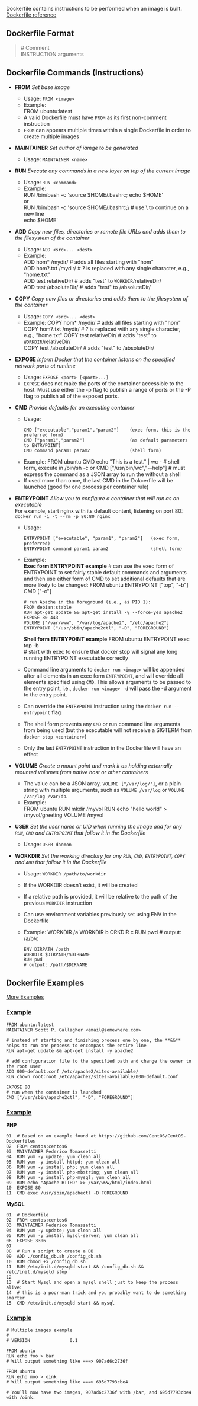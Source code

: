 Dockerfile contains instructions to be performed when an image is built.  
[Dockerfile reference](https://docs.docker.com/engine/reference/builder/)


## Dockerfile Format
>\# Comment  
>INSTRUCTION arguments


## Dockerfile Commands (Instructions)
- **FROM**  *Set base image*  
    - Usage: `FROM <image>`
    - Example:  
          FROM ubuntu:latest
    - A valid Dockerfile must have `FROM` as its first non-comment instruction
    - `FROM` can appears multiple times within a single Dockerfile in order to create multiple images  


- **MAINTAINER**  *Set author of iamge to be generated*
    - Usage: `MAINTAINER <name>`


- **RUN**  *Execute any commands in a new layer on top of the current image*
    - Usage: `RUN <command>`
    - Example:  
          RUN /bin/bash -c 'source $HOME/.bashrc; echo $HOME'  
        or  
          RUN /bin/bash -c 'source $HOME/.bashrc;\    # use \ to continue on a new line  
          echo $HOME'


- **ADD**  *Copy new files, directories or remote file URLs and adds them to the filesystem of the container*
    - Usage: `ADD <src>... <dest>`
    - Example:  
          ADD hom* /mydir/        # adds all files starting with "hom"  
          ADD hom?.txt /mydir/    # ? is replaced with any single character, e.g., "home.txt"  
          ADD test relativeDir/   # adds "test" to `WORKDIR`/relativeDir/  
          ADD test /absoluteDir/  # adds "test" to /absoluteDir/  


- **COPY**  *Copy new files or directories and adds them to the filesystem of the container*
    - Usage: `COPY <src>... <dest>`
    - Example:
          COPY hom* /mydir/        # adds all files starting with "hom"  
          COPY hom?.txt /mydir/    # ? is replaced with any single character, e.g., "home.txt"
          COPY test relativeDir/   # adds "test" to `WORKDIR`/relativeDir/  
          COPY test /absoluteDir/  # adds "test" to /absoluteDir/  


- **EXPOSE**  *Inform Docker that the container listens on the specified network ports at runtime*
    - Usage: `EXPOSE <port> [<port>...]`
    - `EXPOSE` does not make the ports of the container accessible to the host. Must use either the -p flag to publish a range of ports or the -P flag to publish all of the exposed ports.


- **CMD**  *Provide defaults for an executing container*
    - Usage:   
      ```
      CMD ["executable","param1","param2"]    (exec form, this is the preferred form)    
      CMD ["param1","param2"]                 (as default parameters to ENTRYPOINT)  
      CMD command param1 param2               (shell form)
      ```
    - Example:
          FROM ubuntu
          CMD echo "This is a test." | wc -   # shell form, execute in /bin/sh -c
        or
          CMD ["/usr/bin/wc","--help"]        # must express the command as a JSON array to run the <command> without a shell
    - If used more than once, the last CMD in the Dokcerfile will be launched (good for one process per container rule)


- **ENTRYPOINT**  *Allow you to configure a container that will run as an executable*  
For example, start nginx with its default content, listening on port 80:  
`docker run -i -t --rm -p 80:80 nginx`
    - Usage:  
      ```
      ENTRYPOINT ["executable", "param1", "param2"]   (exec form, preferred)
      ENTRYPOINT command param1 param2                (shell form)
      ```
    - Example:  
      **Exec form ENTRYPOINT example**
          # can use the exec form of ENTRYPOINT to set fairly stable default commands and arguments and then use either form of CMD to set additional defaults that are more likely to be changed:
          FROM ubuntu
          ENTRYPOINT ["top", "-b"]
          CMD ["-c"]

          # run Apache in the foreground (i.e., as PID 1):
          FROM debian:stable
          RUN apt-get update && apt-get install -y --force-yes apache2
          EXPOSE 80 443
          VOLUME ["/var/www", "/var/log/apache2", "/etc/apache2"]
          ENTRYPOINT ["/usr/sbin/apache2ctl", "-D", "FOREGROUND"]

        **Shell form ENTRYPOINT example**
          FROM ubuntu
          ENTRYPOINT exec top -b  
          # start with exec to ensure that docker stop will signal any long running ENTRYPOINT executable correctly
    - Command line arguments to `docker run <image>` will be appended after all elements in an exec form `ENTRYPOINT`, and will override all elements specified using `CMD`. This allows arguments to be passed to the entry point, i.e., `docker run <image> -d` will pass the -d argument to the entry point.
    - Can override the `ENTRYPOINT` instruction using the `docker run --entrypoint` flag
    - The shell form prevents any `CMD` or run command line arguments from being used (but the executable will not receive a SIGTERM from `docker stop <container>`)
    - Only the last `ENTRYPOINT` instruction in the Dockerfile will have an effect


- **VOLUME**  *Create a mount point and mark it as holding externally mounted volumes from native host or other containers*
    - The value can be a JSON array, `VOLUME ["/var/log/"]`, or a plain string with multiple arguments, such as `VOLUME /var/log` or `VOLUME /var/log /var/db`.
    - Example:   
          FROM ubuntu
          RUN mkdir /myvol
          RUN echo "hello world" > /myvol/greeting
          VOLUME /myvol


- **USER**  *Set the user name or UID when running the image and for any `RUN`, `CMD` and `ENTRYPOINT` that follow it in the Dockerfile*
    - Usage: `USER daemon`


- **WORKDIR**  *Set the working directory for any `RUN`, `CMD`, `ENTRYPOINT`, `COPY` and `ADD` that follow it in the Dockerfile*
    - Usage: `WORKDIR /path/to/workdir`
    - If the WORKDIR doesn’t exist, it will be created
    - If a relative path is provided, it will be relative to the path of the previous `WORKDIR` instruction
    - Can use environment variables previously set using ENV in the Dockerfile
    - Example:
          WORKDIR /a
          WORKDIR b
          ORKDIR c
          RUN pwd
          # output: /a/b/c

          ENV DIRPATH /path
          WORKDIR $DIRPATH/$DIRNAME
          RUN pwd
          # output: /path/$DIRNAME


## Dockerfile Examples
[More Examples](https://docs.docker.com/engine/examples/)

### [Example](https://www.packtpub.com/books/content/understanding-docker)
    FROM ubuntu:latest    
    MAINTAINER Scott P. Gallagher <email@somewhere.com>

    # instead of starting and finishing process one by one, the **&&** helps to run one process to encompass the entire line  
    RUN apt-get update && apt-get install -y apache2

    # add configuration file to the specified path and change the owner to the root user  
    ADD 000-default.conf /etc/apache2/sites-available/  
    RUN chown root:root /etc/apache2/sites-available/000-default.conf

    EXPOSE 80  
    # run when the container is launched  
    CMD ["/usr/sbin/apache2ctl", "-D", "FOREGROUND"]

### [Example](https://www.javacodegeeks.com/2015/08/getting-started-with-docker-from-a-developer-point-of-view-how-to-build-an-environment-you-can-trust.html)
**PHP**  
```
01  # Based on an example found at https://github.com/CentOS/CentOS-Dockerfiles
02  FROM centos:centos6  
03  MAINTAINER Federico Tomassetti  
04  RUN yum -y update; yum clean all  
05  RUN yum -y install httpd; yum clean all  
06  RUN yum -y install php; yum clean all  
07  RUN yum -y install php-mbstring; yum clean all  
08  RUN yum -y install php-mysql; yum clean all  
09  RUN echo "Apache HTTPD" >> /var/www/html/index.html  
10  EXPOSE 80  
11  CMD exec /usr/sbin/apachectl -D FOREGROUND  
```
**MySQL**
```
01  # Dockerfile  
02  FROM centos:centos6  
03  MAINTAINER Federico Tomassetti  
04  RUN yum -y update; yum clean all  
05  RUN yum -y install mysql-server; yum clean all  
06  EXPOSE 3306  
07  
08  # Run a script to create a DB  
09  ADD ./config_db.sh /config_db.sh  
10  RUN chmod +x /config_db.sh  
11  RUN /etc/init.d/mysqld start && /config_db.sh && /etc/init.d/mysqld stop  
12  
13  # Start Mysql and open a mysql shell just to keep the process alive:  
14  # this is a poor-man trick and you probably want to do something smarter  
15  CMD /etc/init.d/mysqld start && mysql  
```  

### [Example](https://docs.docker.com/engine/reference/builder/#/dockerfile-examples)
```
# Multiple images example
#
# VERSION               0.1

FROM ubuntu
RUN echo foo > bar
# Will output something like ===> 907ad6c2736f

FROM ubuntu
RUN echo moo > oink
# Will output something like ===> 695d7793cbe4

# You᾿ll now have two images, 907ad6c2736f with /bar, and 695d7793cbe4 with /oink.
```
